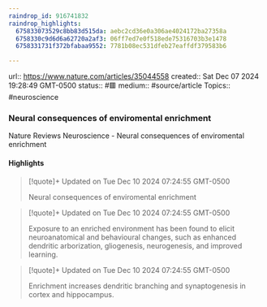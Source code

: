 ```yaml
---
raindrop_id: 916741832
raindrop_highlights:
  675833073529c8bb83d515da: aebc2cd36e0a306ae4024172ba27358a
  6758330c9d6d6a62720a2af3: 06ff7ed7e0f518ede75316703b3e1478
  6758331731f372bfabaa9552: 7781b08ec531dfeb27eaffdf379583b6

---
```


url:: https://www.nature.com/articles/35044558
created:: Sat Dec 07 2024 19:28:49 GMT-0500
status:: #🟥
medium:: #source/article
Topics:: #neuroscience

### Neural consequences of enviromental enrichment

Nature Reviews Neuroscience - Neural consequences of enviromental enrichment

#### Highlights

> [!quote]+ Updated on Tue Dec 10 2024 07:24:55 GMT-0500
>
> Neural consequences of enviromental enrichment

> [!quote]+ Updated on Tue Dec 10 2024 07:24:55 GMT-0500
>
> Exposure to an enriched environment has been found to elicit neuroanatomical and behavioural changes, such as enhanced dendritic arborization, gliogenesis, neurogenesis, and improved learning.

> [!quote]+ Updated on Tue Dec 10 2024 07:24:55 GMT-0500
>
> Enrichment increases dendritic branching and synaptogenesis in cortex and hippocampus.
